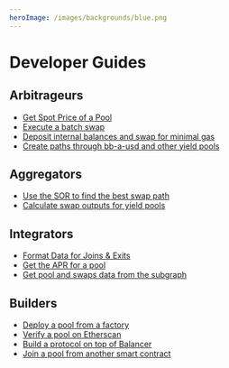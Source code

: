 ```yaml
---
heroImage: /images/backgrounds/blue.png
---
```


# Developer Guides

## Arbitrageurs
- [Get Spot Price of a Pool](/guides/arbitrageurs/get-spot-price.html)
- [Execute a batch swap](/guides/arbitrageurs/execute-a-batch-swap.md)
- [Deposit internal balances and swap for minimal gas]()
- [Create paths through bb-a-usd and other yield pools]()
## Aggregators
- [Use the SOR to find the best swap path]()
- [Calculate swap outputs for yield pools]()

## Integrators
- [Format Data for Joins & Exits]()
- [Get the APR for a pool]()
- [Get pool and swaps data from the subgraph]()
## Builders

- [Deploy a pool from a factory]()
- [Verify a pool on Etherscan]()
- [Build a protocol on top of Balancer]()
- [Join a pool from another smart contract]()